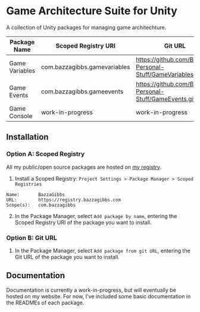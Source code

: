 # Game Architecture Suite for Unity
A collection of Unity packages for managing game architechture.

| Package Name    | Scoped Registry URI           | Git URL                                                       |
| ---             | ---                           | ---                                                           |
| Game Variables  | com.bazzagibbs.gamevariables  | https://github.com/Bazzas-Personal-Stuff/GameVariables.git    |
| Game Events     | com.bazzagibbs.gameevents     | https://github.com/Bazzas-Personal-Stuff/GameEvents.git       |
| Game Console    | work-in-progress              | work-in-progress                                              |

## Installation

### Option A: Scoped Registry

All my public/open source packages are hosted on [my registry](https://registry.bazzagibbs.com).

1. Install a Scoped Registry: `Project Settings > Package Manager > Scoped Registries`
```
Name:       BazzaGibbs
URL:        https://registry.bazzagibbs.com
Scope(s):   com.bazzagibbs
```
2. In the Package Manager, select `Add package by name`, entering the Scoped Registry URI of the package you want to install.

### Option B: Git URL

1. In the Package Manager, select `Add package from git URL`, entering the Git URL of the package you want to install.


## Documentation

Documentation is currently a work-in-progress, but will eventually be hosted on my website. For now, I've included some basic documentation in the READMEs of each package.
